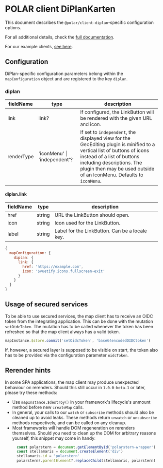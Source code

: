 # POLAR client DiPlanKarten

This document describes the `@polar/client-diplan`-specific configuration options.

For all additional details, check the [full documentation](https://dataport.github.io/polar/docs/diplan/client-diplan.html).

For our example clients, [see here](./example/overview.html).

## Configuration

DiPlan-specific configuration parameters belong within the `mapConfiguration` object and are registered to the key `diplan`.

### diplan

| fieldName | type | description |
| - | - | - |
| link | link? | If configured, the LinkButton will be rendered with the given URL and icon. |
| renderType | 'iconMenu' \| 'independent'? | If set to `independent`, the displayed view for the GeoEditing plugin is minified to a vertical list of buttons of icons instead of a list of buttons including descriptions. The plugin then may be used outside of an IconMenu. Defaults to `iconMenu`. |

#### diplan.link

| fieldName | type | description |
| - | - | - |
| href | string | URL the LinkButton should open. |
| icon | string | Icon used for the LinkButton. |
| label | string | Label for the LinkButton. Can be a locale key. |

```js
{
  mapConfiguration: {
    diplan: {
      link: {
        href: 'https://example.com',
        icon: '$vuetify.icons.fullscreen-exit'
      }
    }
  }
}
```

## Usage of secured services

To be able to use secured services, the map client has to receive an OIDC token from the integrating application.
This can be done with the mutation `setOidcToken`.
The mutation has to be called whenever the token has been refreshed so that the map client always has a valid token.

```js
mapInstance.$store.commit('setOidcToken', 'base64encodedOIDCtoken')
```

If, however, a secured layer is supposed to be visible on start, the token also has to be provided via the configuration parameter `oidcToken`.

## Rerender hints

In some SPA applications, the map client may produce unexpected behaviour on rerenders. Should this still occur in `1.0.0-beta.1` or later, please try these methods:

* Use `mapInstance.$destroy()` in your framework's lifecycle's unmount method before new `createMap` calls.
* In general, your calls to our `watch` or `subscribe` methods should also be cleaned up to avoid leaks. These methods return `unwatch` or `unsubscribe` methods respectively, and can be called on any cleanup.
* Most frameworks will handle DOM regeneration on rerenders themselves. Should you need to clean up the DOM for arbitrary reasons yourself, this snippet may come in handy:
  ```js
    const polarstern = document.getElementById('polarstern-wrapper')
    const stellamaris = document.createElement('div')
    stellamaris.id = 'polarstern'
    polarstern?.parentElement?.replaceChild(stellamaris, polarstern)
  ```
